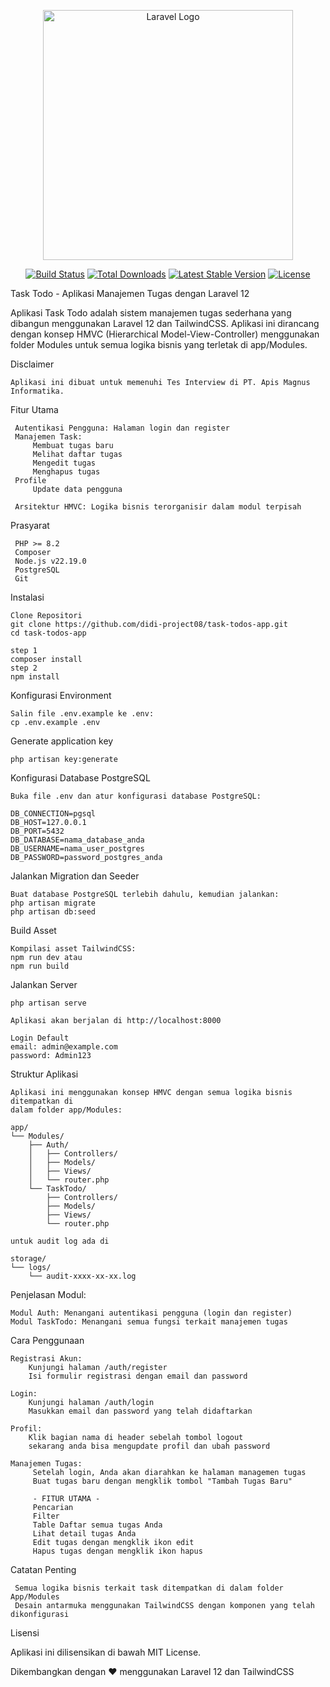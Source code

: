 <p align="center"> <a href="https://laravel.com" target="_blank"><img src="https://raw.githubusercontent.com/laravel/art/master/logo-lockup/5%20SVG/2%20CMYK/1%20Full%20Color/laravel-logolockup-cmyk-red.svg" width="400" alt="Laravel Logo"></a> </p><p align="center"> <a href="https://github.com/laravel/framework/actions"><img src="https://github.com/laravel/framework/workflows/tests/badge.svg" alt="Build Status"></a> <a href="https://packagist.org/packages/laravel/framework"><img src="https://img.shields.io/packagist/dt/laravel/framework" alt="Total Downloads"></a> <a href="https://packagist.org/packages/laravel/framework"><img src="https://img.shields.io/packagist/v/laravel/framework" alt="Latest Stable Version"></a> <a href="https://packagist.org/packages/laravel/framework"><img src="https://img.shields.io/packagist/l/laravel/framework" alt="License"></a> </p>
Task Todo - Aplikasi Manajemen Tugas dengan Laravel 12

Aplikasi Task Todo adalah sistem manajemen tugas sederhana yang dibangun menggunakan Laravel 12 dan TailwindCSS. Aplikasi ini dirancang dengan konsep HMVC (Hierarchical Model-View-Controller) menggunakan folder Modules untuk semua logika bisnis yang terletak di app/Modules. 

Disclaimer
    
    Aplikasi ini dibuat untuk memenuhi Tes Interview di PT. Apis Magnus Informatika.

Fitur Utama 

     Autentikasi Pengguna: Halaman login dan register
     Manajemen Task: 
         Membuat tugas baru
         Melihat daftar tugas
         Mengedit tugas
         Menghapus tugas
     Profile
         Update data pengguna
         
     Arsitektur HMVC: Logika bisnis terorganisir dalam modul terpisah
     

Prasyarat 

     PHP >= 8.2
     Composer
     Node.js v22.19.0 
     PostgreSQL
     Git
     

Instalasi 

    Clone Repositori 
    git clone https://github.com/didi-project08/task-todos-app.git
    cd task-todos-app

    step 1
    composer install
    step 2
    npm install
 
Konfigurasi Environment 

    Salin file .env.example ke .env: 
    cp .env.example .env

Generate application key

    php artisan key:generate
 
Konfigurasi Database PostgreSQL 

    Buka file .env dan atur konfigurasi database PostgreSQL: 

    DB_CONNECTION=pgsql
    DB_HOST=127.0.0.1
    DB_PORT=5432
    DB_DATABASE=nama_database_anda
    DB_USERNAME=nama_user_postgres
    DB_PASSWORD=password_postgres_anda
 
Jalankan Migration dan Seeder 

    Buat database PostgreSQL terlebih dahulu, kemudian jalankan: 
    php artisan migrate
    php artisan db:seed
 
Build Asset 

    Kompilasi asset TailwindCSS: 
    npm run dev atau
    npm run build
 
Jalankan Server 

    php artisan serve
    
    Aplikasi akan berjalan di http://localhost:8000

    Login Default
    email: admin@example.com
    password: Admin123

Struktur Aplikasi 

    Aplikasi ini menggunakan konsep HMVC dengan semua logika bisnis ditempatkan di
    dalam folder app/Modules: 

    app/
    └── Modules/
        ├── Auth/
        │   ├── Controllers/
        │   ├── Models/
        │   ├── Views/
        │   └── router.php
        └── TaskTodo/
            ├── Controllers/
            ├── Models/
            ├── Views/
            └── router.php
    
    untuk audit log ada di

    storage/
    └── logs/
        └── audit-xxxx-xx-xx.log

Penjelasan Modul: 

    Modul Auth: Menangani autentikasi pengguna (login dan register)
    Modul TaskTodo: Menangani semua fungsi terkait manajemen tugas
     

Cara Penggunaan 

    Registrasi Akun: 
        Kunjungi halaman /auth/register
        Isi formulir registrasi dengan email dan password
         
    Login: 
        Kunjungi halaman /auth/login
        Masukkan email dan password yang telah didaftarkan

    Profil:
        Klik bagian nama di header sebelah tombol logout
        sekarang anda bisa mengupdate profil dan ubah password

    Manajemen Tugas: 
         Setelah login, Anda akan diarahkan ke halaman managemen tugas
         Buat tugas baru dengan mengklik tombol "Tambah Tugas Baru"

         - FITUR UTAMA -
         Pencarian
         Filter
         Table Daftar semua tugas Anda
         Lihat detail tugas Anda
         Edit tugas dengan mengklik ikon edit
         Hapus tugas dengan mengklik ikon hapus

Catatan Penting 

     Semua logika bisnis terkait task ditempatkan di dalam folder App/Modules
     Desain antarmuka menggunakan TailwindCSS dengan komponen yang telah dikonfigurasi
     
Lisensi 

Aplikasi ini dilisensikan di bawah MIT License. 

Dikembangkan dengan ❤️ menggunakan Laravel 12 dan TailwindCSS 